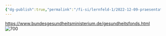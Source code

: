 ```yaml
---
{"dg-publish":true,"permalink":"/fi-si/lernfeld-1/2022-12-09-praesentation-krankenversicherung/gesundheitsfonds/"}
---
```



https://www.bundesgesundheitsministerium.de/gesundheitsfonds.html
![700](https://www.bundesgesundheitsministerium.de/fileadmin/_processed_/a/5/csm_Gesundheitsfonds_Grafik_633px_345211fb5c.png)